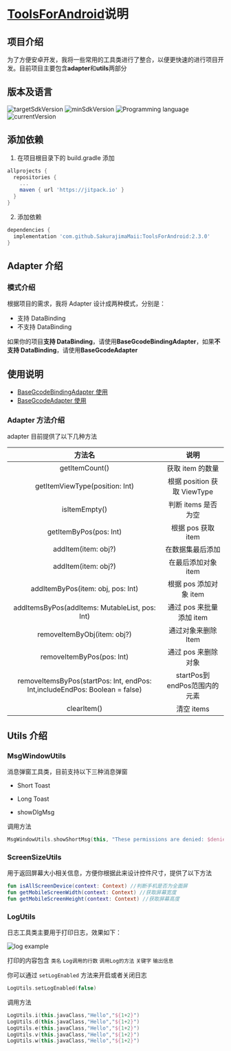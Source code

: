 # [ToolsForAndroid](https://github.com/SakurajimaMaii/ToolsForAndroid)说明

## 项目介绍

为了方便安卓开发，我将一些常用的工具类进行了整合，以便更快速的进行项目开发。目前项目主要包含**adapter**和**utils**两部分

## 版本及语言

![targetSdkVersion](https://img.shields.io/badge/targetSdkVersion-30-%230984e3) ![minSdkVersion](https://img.shields.io/badge/minSdkVersion-23-%23079992) ![Programming language](https://img.shields.io/badge/Programming%20language-kotlin-%23eb3b5a) ![currentVersion](https://jitpack.io/v/SakurajimaMaii/ToolsForAndroid.svg)

## 添加依赖

1. 在项目根目录下的 build.gradle 添加

```gradle
allprojects {
  repositories {
    ...
    maven { url 'https://jitpack.io' }
  }
}
```

2. 添加依赖

```gradle
dependencies {
  implementation 'com.github.SakurajimaMaii:ToolsForAndroid:2.3.0'
}
```

## Adapter 介绍

### 模式介绍

根据项目的需求，我将 Adapter 设计成两种模式，分别是：

- 支持 DataBinding
- 不支持 DataBinding

如果你的项目**支持 DataBinding**，请使用**BaseGcodeBindingAdapter**，如果**不支持 DataBinding**，请使用**BaseGcodeAdapter**

## 使用说明

- [BaseGcodeBindingAdapter 使用](https://github.com/SakurajimaMaii/ToolsForAndroid/blob/master/docs/BaseGcodeBindingAdapter.md)
- [BaseGcodeAdapter 使用](https://github.com/SakurajimaMaii/ToolsForAndroid/blob/master/docs/BaseGcodeAdapter.md)

### Adapter 方法介绍

adapter 目前提供了以下几种方法

|                                   方法名                                    |             说明             |
| :-------------------------------------------------------------------------: | :--------------------------: |
|                               getItemCount()                                |       获取 item 的数量       |
|                       getItemViewType(position: Int)                        | 根据 position 获取 ViewType  |
|                                isItemEmpty()                                |     判断 items 是否为空      |
|                           getItemByPos(pos: Int)                            |      根据 pos 获取 item      |
|                             addItem(item: obj?)                             |       在数据集最后添加       |
|                             addItem(item: obj?)                             |     在最后添加对象 item      |
|                      addItemByPos(item: obj, pos: Int)                      |    根据 pos 添加对象 item    |
|             addItemsByPos(addItems: MutableList<obj>, pos: Int)             |   通过 pos 来批量添加 item   |
|                         removeItemByObj(item: obj?)                         |     通过对象来删除 Item      |
|                          removeItemByPos(pos: Int)                          |     通过 pos 来删除对象      |
| removeItemsByPos(startPos: Int, endPos: Int,includeEndPos: Boolean = false) | startPos到endPos范围内的元素 |
|                                 clearItem()                                 |          清空 items          |

## Utils 介绍

### MsgWindowUtils

消息弹窗工具类，目前支持以下三种消息弹窗

- Short Toast

- Long Toast

- showDlgMsg

调用方法

```kotlin
MsgWindowUtils.showShortMsg(this, "These permissions are denied: $deniedList")
```

### ScreenSizeUtils

用于返回屏幕大小相关信息，方便你根据此来设计控件尺寸，提供了以下方法

```kotlin
fun isAllScreenDevice(context: Context) //判断手机是否为全面屏
fun getMobileScreenWidth(context: Context) //获取屏幕宽度
fun getMobileScreenHeight(context: Context) //获取屏幕高度
```

### LogUtils

日志工具类主要用于打印日志，效果如下：

![log example](https://img-blog.csdnimg.cn/e5e2c730d428481fba80a41f8c126af6.png?x-oss-process=image/watermark,type_ZHJvaWRzYW5zZmFsbGJhY2s,shadow_50,text_Q1NETiBA56CB5LiK5aSP6Zuo,size_20,color_FFFFFF,t_70,g_se,x_16)

打印的内容包含 `类名`  `Log调用的行数` `调用Log的方法` `关键字` `输出信息`

你可以通过 `setLogEnabled` 方法来开启或者关闭日志

```kotlin
LogUtils.setLogEnabled(false)
```

调用方法

```kotlin
LogUtils.i(this.javaClass,"Hello","${1+2}")
LogUtils.d(this.javaClass,"Hello","${1+2}")
LogUtils.e(this.javaClass,"Hello","${1+2}")
LogUtils.v(this.javaClass,"Hello","${1+2}")
LogUtils.w(this.javaClass,"Hello","${1+2}")
```
